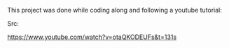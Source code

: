 This project was done while coding along and following a youtube tutorial:

Src:

https://www.youtube.com/watch?v=otaQKODEUFs&t=131s
